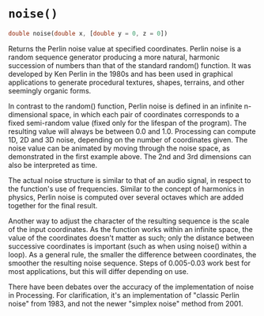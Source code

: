 # `noise()`

```dart
double noise(double x, [double y = 0, z = 0])
```

Returns the Perlin noise value at specified coordinates. Perlin noise is a random sequence generator producing a more natural, harmonic succession of numbers than that of the standard random() function. It was developed by Ken Perlin in the 1980s and has been used in graphical applications to generate procedural textures, shapes, terrains, and other seemingly organic forms.

In contrast to the random() function, Perlin noise is defined in an infinite n-dimensional space, in which each pair of coordinates corresponds to a fixed semi-random value (fixed only for the lifespan of the program). The resulting value will always be between 0.0 and 1.0. Processing can compute 1D, 2D and 3D noise, depending on the number of coordinates given. The noise value can be animated by moving through the noise space, as demonstrated in the first example above. The 2nd and 3rd dimensions can also be interpreted as time.

The actual noise structure is similar to that of an audio signal, in respect to the function's use of frequencies. Similar to the concept of harmonics in physics, Perlin noise is computed over several octaves which are added together for the final result.

Another way to adjust the character of the resulting sequence is the scale of the input coordinates. As the function works within an infinite space, the value of the coordinates doesn't matter as such; only the distance between successive coordinates is important (such as when using noise() within a loop). As a general rule, the smaller the difference between coordinates, the smoother the resulting noise sequence. Steps of 0.005-0.03 work best for most applications, but this will differ depending on use.

There have been debates over the accuracy of the implementation of noise in Processing. For clarification, it's an implementation of "classic Perlin noise" from 1983, and not the newer "simplex noise" method from 2001.
